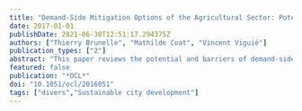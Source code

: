 ```yaml
---
title: "Demand-Side Mitigation Options of the Agricultural Sector: Potential, Barriers and Ways Forward"
date: 2017-01-01
publishDate: 2021-06-30T12:51:17.294375Z
authors: ["Thierry Brunelle", "Mathilde Coat", "Vincent Viguié"]
publication_types: ["2"]
abstract: "This paper reviews the potential and barriers of demand-side mitigation options in the agricultural sector based on the recent academic literature and on a survey conducted on a sample of 788 respondents living in France. The mitigation potential of such measures as reducing losses in the food supply chain and shifting diets toward less animal products is estimated to be particularly high, higher, in particular, than supply-side mitigation options. However, to ensure that these measures do not entail a reduction in protein intake, these estimations should consider both caloric and protein units, and take into account the digestibility differentials between protein sources. Our survey shows that people are relatively reluctant to eat more sustainably, preferring to reduce their emissions in other areas such as housing or equipment. This relative reluctance is mainly due to individual perceptions linked to health concerns, taste or habits. Some obstacles could easily be overcome through well-designed policies aiming to, for example, advertise a lower consumption of red meat for health benefits. National governments are, however, rather inactive on this topic, leaving the initiative to the civil society."
featured: false
publication: "*OCL*"
doi: "10.1051/ocl/2016051"
tags: ["divers","Sustainable city development"]
---
```


